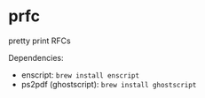 # prfc
pretty print RFCs

Dependencies:
- enscript: `brew install enscript`
- ps2pdf (ghostscript): `brew install ghostscript`
